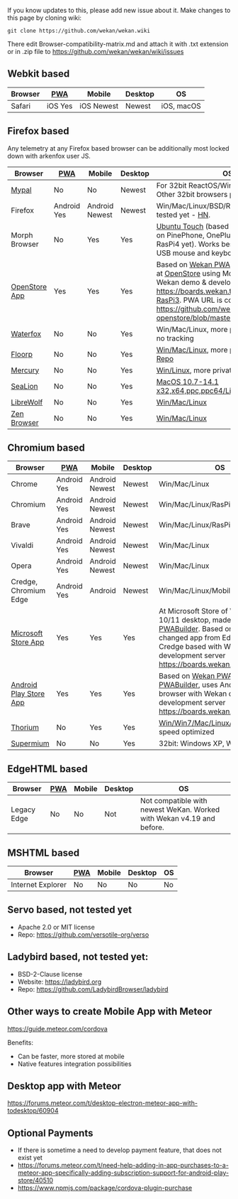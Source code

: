 If you know updates to this, please add new issue about it. Make changes to this page by cloning wiki:

```
git clone https://github.com/wekan/wekan.wiki
```
There edit Browser-compatibility-matrix.md and attach it with .txt extension or in .zip file to https://github.com/wekan/wekan/wiki/issues

## Webkit based

Browser | [PWA](PWA) | Mobile | Desktop | OS
------- | ----| ------ | ------- | -------
Safari | iOS Yes | iOS Newest | Newest | iOS, macOS

## Firefox based

Any telemetry at any Firefox based browser can be additionally most locked down with arkenfox user JS.

Browser | [PWA](PWA) | Mobile | Desktop | OS
------- | ----| ------ | ------- | -------
[Mypal](https://releases.wekan.team/mypal/) | No | No | Newest | For 32bit ReactOS/WinXP/Win7/etc [issue](https://github.com/wekan/wekan/issues/3132), Other 32bit browsers probably not
Firefox | Android Yes | Android Newest | Newest | Win/Mac/Linux/BSD/RasPi. [Haiku](https://discuss.haiku-os.org/t/progress-on-porting-firefox/13493/143) not tested yet - [HN](https://news.ycombinator.com/item?id=41214762).
Morph Browser | No | Yes | Yes | [Ubuntu Touch](https://ubports.com) (based on Ubuntu 16.04) on PinePhone, OnePlus 3, [RasPi3](https://ci.ubports.com/job/rootfs/job/rootfs-rpi/) (not RasPi4 yet). Works best with bluetooth or USB mouse and keyboard.
[OpenStore App](https://open-store.io/app/wekan.wekanteam) | Yes | Yes | Yes | Based on [Wekan PWA](https://boards.wekan.team/b/D2SzJKZDS4Z48yeQH/wekan-open-source-kanban-board-with-mit-license/s7SkzYviC2e963FkT), [Ubuntu Touch](https://ubports.com) app at [OpenStore](https://open-store.io/app/wekan.wekanteam) using Morph browser with Wekan demo & development server https://boards.wekan.team . Tested on [RasPi3](https://ci.ubports.com/job/rootfs/job/rootfs-rpi/). PWA URL is configured here https://github.com/wekan/wekan-openstore/blob/master/wekan.desktop#L3
[Waterfox](https://www.waterfox.net) | No | No | Yes | Win/Mac/Linux, more private than Firefox, no tracking
[Floorp](https://floorp.app) | No | No | Yes | [Win/Mac/Linux](https://github.com/Floorp-Projects/Floorp/releases), more private than Firefox, [Repo](https://github.com/Floorp-Projects/Floorp)
[Mercury](https://thorium.rocks/mercury) | No | No | Yes | [Win/Linux](https://github.com/Alex313031/Mercury/releases), more private than Firefox, [Repo](https://github.com/Alex313031/Mercury)
[SeaLion](https://github.com/wicknix/SeaLion) | No | No | Yes | [MacOS 10.7-14.1 x32,x64,ppc,ppc64/Linux x64](https://github.com/wicknix/SeaLion/releases), [Repo](https://github.com/wicknix/SeaLion)
[LibreWolf](https://librewolf.net) | No | No | Yes | [Win/Mac/Linux](https://librewolf.net/installation/)
[Zen Browser](https://www.zen-browser.app/) | No | No | Yes | [Win/Mac/Linux](https://github.com/zen-browser)

## Chromium based

Browser | [PWA](PWA) | Mobile | Desktop | OS
------- | ----| ------ | ------- | -------
Chrome | Android Yes | Android Newest | Newest | Win/Mac/Linux
Chromium | Android Yes | Android Newest | Newest | Win/Mac/Linux/RasPi
Brave | Android Yes | Android Newest | Newest | Win/Mac/Linux/RasPi
Vivaldi | Android Yes | Android Newest | Newest | Win/Mac/Linux
Opera | Android Yes | Android Newest | Newest | Win/Mac/Linux
Credge, Chromium Edge | Android Yes | Android | Newest | Win/Mac/Linux/Mobile
[Microsoft Store App](https://www.microsoft.com/fi-fi/p/wekan/9p2mrxvd087r#activetab=pivot:overviewtab) | Yes | Yes | Yes | At Microsoft Store of Windows 10/11 desktop, made with [PWABuilder](https://www.pwabuilder.com/). Based on [Wekan PWA](https://boards.wekan.team/b/D2SzJKZDS4Z48yeQH/wekan-open-source-kanban-board-with-mit-license/s7SkzYviC2e963FkT), changed app from EdgeHTML to Credge based with Wekan demo & development server https://boards.wekan.team
[Android Play Store App](https://play.google.com/store/apps/details?id=team.wekan.boards.twa) | Yes | Yes | Yes | Based on [Wekan PWA](https://boards.wekan.team/b/D2SzJKZDS4Z48yeQH/wekan-open-source-kanban-board-with-mit-license/s7SkzYviC2e963FkT), made with [PWABuilder](https://www.pwabuilder.com/), uses Android Chrome browser with Wekan demo & development server https://boards.wekan.team
[Thorium](https://thorium.rocks) | No | Yes | Yes | [Win/Win7/Mac/Linux/Android/RasPi](https://thorium.rocks), speed optimized
[Supermium](https://github.com/win32ss/supermium) | No | No | Yes | 32bit: Windows XP, Windows 2003

## EdgeHTML based

Browser | [PWA](PWA) | Mobile | Desktop | OS
------- | ----| ------ | ------- | -------
Legacy Edge | No | No | Not | Not compatible with newest WeKan. Worked with Wekan v4.19 and before.

## MSHTML based

Browser | [PWA](PWA) | Mobile | Desktop | OS
------- | ----| ------ | ------- | -------
Internet Explorer | No | No | No | No | No

## Servo based, not tested yet

- Apache 2.0 or MIT license
- Repo: https://github.com/versotile-org/verso

## Ladybird based, not tested yet:

- BSD-2-Clause license
- Website: https://ladybird.org
- Repo: https://github.com/LadybirdBrowser/ladybird

## Other ways to create Mobile App with Meteor

https://guide.meteor.com/cordova

Benefits:
- Can be faster, more stored at mobile
- Native features integration possibilities

## Desktop app with Meteor

https://forums.meteor.com/t/desktop-electron-meteor-app-with-todesktop/60904

## Optional Payments

- If there is sometime a need to develop payment feature, that does not exist yet
- https://forums.meteor.com/t/need-help-adding-in-app-purchases-to-a-meteor-app-specifically-adding-subscription-support-for-android-play-store/40510
- https://www.npmjs.com/package/cordova-plugin-purchase

